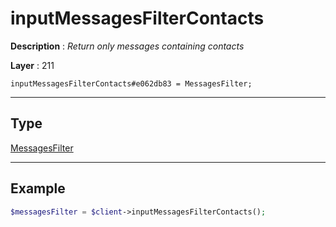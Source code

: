 # inputMessagesFilterContacts

**Description** : *Return only messages containing contacts*

**Layer** : 211

```tl
inputMessagesFilterContacts#e062db83 = MessagesFilter;
```

---

## Type

[MessagesFilter](type/MessagesFilter)

---

## Example

```php
$messagesFilter = $client->inputMessagesFilterContacts();
```
